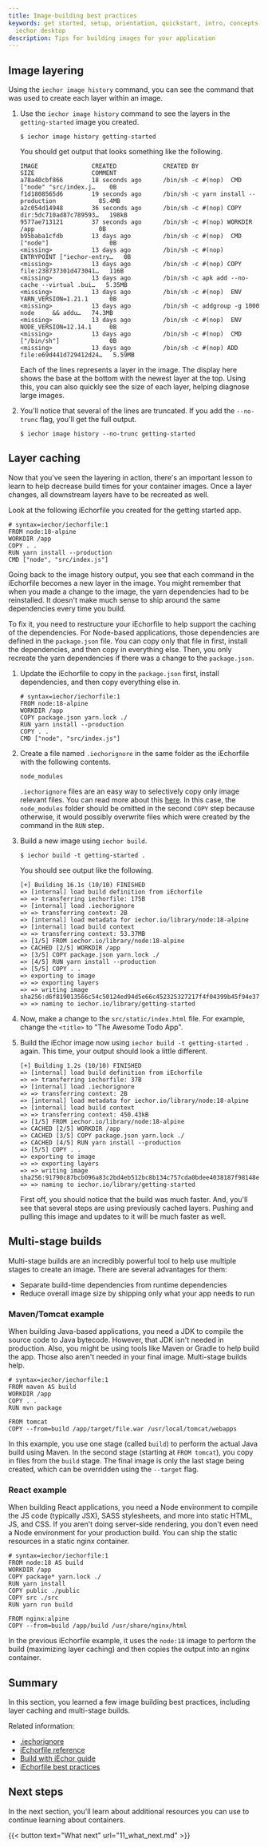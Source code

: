 ```yaml
---
title: Image-building best practices
keywords: get started, setup, orientation, quickstart, intro, concepts, containers,
  iechor desktop
description: Tips for building images for your application
---
```


## Image layering

Using the `iechor image history` command, you can see the command that was used
to create each layer within an image.

1. Use the `iechor image history` command to see the layers in the `getting-started` image you
   created.

    ```console
    $ iechor image history getting-started
    ```

    You should get output that looks something like the following.

    ```plaintext
    IMAGE               CREATED             CREATED BY                                      SIZE                COMMENT
    a78a40cbf866        18 seconds ago      /bin/sh -c #(nop)  CMD ["node" "src/index.j…    0B                  
    f1d1808565d6        19 seconds ago      /bin/sh -c yarn install --production            85.4MB              
    a2c054d14948        36 seconds ago      /bin/sh -c #(nop) COPY dir:5dc710ad87c789593…   198kB               
    9577ae713121        37 seconds ago      /bin/sh -c #(nop) WORKDIR /app                  0B                  
    b95baba1cfdb        13 days ago         /bin/sh -c #(nop)  CMD ["node"]                 0B                  
    <missing>           13 days ago         /bin/sh -c #(nop)  ENTRYPOINT ["iechor-entry…   0B                  
    <missing>           13 days ago         /bin/sh -c #(nop) COPY file:238737301d473041…   116B                
    <missing>           13 days ago         /bin/sh -c apk add --no-cache --virtual .bui…   5.35MB              
    <missing>           13 days ago         /bin/sh -c #(nop)  ENV YARN_VERSION=1.21.1      0B                  
    <missing>           13 days ago         /bin/sh -c addgroup -g 1000 node     && addu…   74.3MB              
    <missing>           13 days ago         /bin/sh -c #(nop)  ENV NODE_VERSION=12.14.1     0B                  
    <missing>           13 days ago         /bin/sh -c #(nop)  CMD ["/bin/sh"]              0B                  
    <missing>           13 days ago         /bin/sh -c #(nop) ADD file:e69d441d729412d24…   5.59MB   
    ```

    Each of the lines represents a layer in the image. The display here shows the base at the bottom with
    the newest layer at the top. Using this, you can also quickly see the size of each layer, helping 
    diagnose large images.

2. You'll notice that several of the lines are truncated. If you add the `--no-trunc` flag, you'll get the
   full output.

    ```console
    $ iechor image history --no-trunc getting-started
    ```

## Layer caching

Now that you've seen the layering in action, there's an important lesson to learn to help decrease build
times for your container images. Once a layer changes, all downstream layers have to be recreated as well.

Look at the following iEchorfile you created for the getting started app.

```iechorfile
# syntax=iechor/iechorfile:1
FROM node:18-alpine
WORKDIR /app
COPY . .
RUN yarn install --production
CMD ["node", "src/index.js"]
```

Going back to the image history output, you see that each command in the iEchorfile becomes a new layer in the image.
You might remember that when you made a change to the image, the yarn dependencies had to be reinstalled. It doesn't make much sense to ship around the same dependencies every time you build.

To fix it, you need to restructure your iEchorfile to help support the caching
of the dependencies. For Node-based applications, those dependencies are defined
in the `package.json` file. You can copy only that file in first, install the
dependencies, and then copy in everything else. Then, you only recreate the yarn
dependencies if there was a change to the `package.json`.

1. Update the iEchorfile to copy in the `package.json` first, install dependencies, and then copy everything else in.

   ```iechorfile
   # syntax=iechor/iechorfile:1
   FROM node:18-alpine
   WORKDIR /app
   COPY package.json yarn.lock ./
   RUN yarn install --production
   COPY . .
   CMD ["node", "src/index.js"]
   ```

2. Create a file named `.iechorignore` in the same folder as the iEchorfile with the following contents.

   ```ignore
   node_modules
   ```

    `.iechorignore` files are an easy way to selectively copy only image relevant files.
    You can read more about this
    [here](../build/building/context.md#iechorignore-files).
    In this case, the `node_modules` folder should be omitted in the second `COPY` step because otherwise,
    it would possibly overwrite files which were created by the command in the `RUN` step.

3. Build a new image using `iechor build`.

    ```console
    $ iechor build -t getting-started .
    ```

    You should see output like the following.

    ```plaintext
    [+] Building 16.1s (10/10) FINISHED
    => [internal] load build definition from iEchorfile
    => => transferring iechorfile: 175B
    => [internal] load .iechorignore
    => => transferring context: 2B
    => [internal] load metadata for iechor.io/library/node:18-alpine
    => [internal] load build context
    => => transferring context: 53.37MB
    => [1/5] FROM iechor.io/library/node:18-alpine
    => CACHED [2/5] WORKDIR /app
    => [3/5] COPY package.json yarn.lock ./
    => [4/5] RUN yarn install --production
    => [5/5] COPY . .
    => exporting to image
    => => exporting layers
    => => writing image     sha256:d6f819013566c54c50124ed94d5e66c452325327217f4f04399b45f94e37d25
    => => naming to iechor.io/library/getting-started
    ```

4. Now, make a change to the `src/static/index.html` file. For example, change the `<title>` to "The Awesome Todo App".

5. Build the iEchor image now using `iechor build -t getting-started .` again. This time, your output should look a little different.

    ```plaintext
    [+] Building 1.2s (10/10) FINISHED
    => [internal] load build definition from iEchorfile
    => => transferring iechorfile: 37B
    => [internal] load .iechorignore
    => => transferring context: 2B
    => [internal] load metadata for iechor.io/library/node:18-alpine
    => [internal] load build context
    => => transferring context: 450.43kB
    => [1/5] FROM iechor.io/library/node:18-alpine
    => CACHED [2/5] WORKDIR /app
    => CACHED [3/5] COPY package.json yarn.lock ./
    => CACHED [4/5] RUN yarn install --production
    => [5/5] COPY . .
    => exporting to image
    => => exporting layers
    => => writing image     sha256:91790c87bcb096a83c2bd4eb512bc8b134c757cda0bdee4038187f98148e2eda
    => => naming to iechor.io/library/getting-started
    ```

    First off, you should notice that the build was much faster. And, you'll see
    that several steps are using previously cached layers. Pushing and pulling
    this image and updates to it will be much faster as well. 

## Multi-stage builds

Multi-stage builds are an incredibly powerful
tool to help use multiple stages to create an image. There are several advantages for them:

- Separate build-time dependencies from runtime dependencies
- Reduce overall image size by shipping only what your app needs to run

### Maven/Tomcat example

When building Java-based applications, you need a JDK to compile the source code to Java bytecode. However,
that JDK isn't needed in production. Also, you might be using tools like Maven or Gradle to help build the app.
Those also aren't needed in your final image. Multi-stage builds help.

```iechorfile
# syntax=iechor/iechorfile:1
FROM maven AS build
WORKDIR /app
COPY . .
RUN mvn package

FROM tomcat
COPY --from=build /app/target/file.war /usr/local/tomcat/webapps 
```

In this example, you use one stage (called `build`) to perform the actual Java build using Maven. In the second
stage (starting at `FROM tomcat`), you copy in files from the `build` stage. The final image is only the last stage
being created, which can be overridden using the `--target` flag.

### React example

When building React applications, you need a Node environment to compile the JS code (typically JSX), SASS stylesheets,
and more into static HTML, JS, and CSS. If you aren't doing server-side rendering, you don't even need a Node environment
for your production build. You can ship the static resources in a static nginx container.

```iechorfile
# syntax=iechor/iechorfile:1
FROM node:18 AS build
WORKDIR /app
COPY package* yarn.lock ./
RUN yarn install
COPY public ./public
COPY src ./src
RUN yarn run build

FROM nginx:alpine
COPY --from=build /app/build /usr/share/nginx/html
```

In the previous iEchorfile example, it uses the `node:18` image to perform the build (maximizing layer caching) and then copies the output
into an nginx container.

## Summary

In this section, you learned a few image building best practices, including layer caching and multi-stage builds.

Related information:
 - [.iechorignore](../build/building/context.md#iechorignore-files)
 - [iEchorfile reference](../reference/iechorfile.md)
 - [Build with iEchor guide](../build/guide/index.md)
 - [iEchorfile best practices](../develop/develop-images/iechorfile_best-practices.md)

## Next steps

In the next section, you'll learn about additional resources you can use to continue learning about containers.

{{< button text="What next" url="11_what_next.md" >}}
